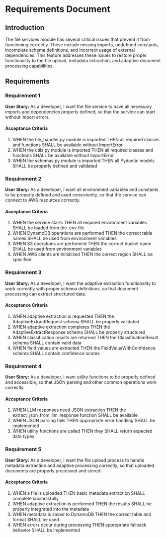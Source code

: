 # Requirements Document

## Introduction

The file services module has several critical issues that prevent it from functioning correctly. These include missing imports, undefined constants, incomplete schema definitions, and incorrect usage of external dependencies. This feature addresses these issues to restore proper functionality to the file upload, metadata extraction, and adaptive document processing capabilities.

## Requirements

### Requirement 1

**User Story:** As a developer, I want the file service to have all necessary imports and dependencies properly defined, so that the service can start without import errors.

#### Acceptance Criteria

1. WHEN the file_handler.py module is imported THEN all required classes and functions SHALL be available without ImportError
2. WHEN the utils.py module is imported THEN all required classes and functions SHALL be available without ImportError
3. WHEN the schemas.py module is imported THEN all Pydantic models SHALL be properly defined and validated

### Requirement 2

**User Story:** As a developer, I want all environment variables and constants to be properly defined and used consistently, so that the service can connect to AWS resources correctly.

#### Acceptance Criteria

1. WHEN the service starts THEN all required environment variables SHALL be loaded from the .env file
2. WHEN DynamoDB operations are performed THEN the correct table names SHALL be used from environment variables
3. WHEN S3 operations are performed THEN the correct bucket name SHALL be used from environment variables
4. WHEN AWS clients are initialized THEN the correct region SHALL be specified

### Requirement 3

**User Story:** As a developer, I want the adaptive extraction functionality to work correctly with proper schema definitions, so that document processing can extract structured data.

#### Acceptance Criteria

1. WHEN adaptive extraction is requested THEN the AdaptiveExtractRequest schema SHALL be properly validated
2. WHEN adaptive extraction completes THEN the AdaptiveExtractResponse schema SHALL be properly structured
3. WHEN classification results are returned THEN the ClassificationResult schema SHALL contain valid data
4. WHEN field values are extracted THEN the FieldValueWithConfidence schema SHALL contain confidence scores

### Requirement 4

**User Story:** As a developer, I want utility functions to be properly defined and accessible, so that JSON parsing and other common operations work correctly.

#### Acceptance Criteria

1. WHEN LLM responses need JSON extraction THEN the extract_json_from_llm_response function SHALL be available
2. WHEN JSON parsing fails THEN appropriate error handling SHALL be implemented
3. WHEN utility functions are called THEN they SHALL return expected data types

### Requirement 5

**User Story:** As a developer, I want the file upload process to handle metadata extraction and adaptive processing correctly, so that uploaded documents are properly processed and stored.

#### Acceptance Criteria

1. WHEN a file is uploaded THEN basic metadata extraction SHALL complete successfully
2. WHEN adaptive extraction is performed THEN the results SHALL be properly integrated into the metadata
3. WHEN metadata is saved to DynamoDB THEN the correct table and format SHALL be used
4. WHEN errors occur during processing THEN appropriate fallback behavior SHALL be implemented